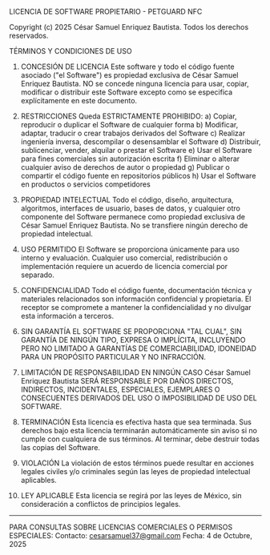 LICENCIA DE SOFTWARE PROPIETARIO - PETGUARD NFC

Copyright (c) 2025 César Samuel Enriquez Bautista. Todos los derechos reservados.

TÉRMINOS Y CONDICIONES DE USO

1. CONCESIÓN DE LICENCIA
Este software y todo el código fuente asociado ("el Software") es propiedad exclusiva 
de César Samuel Enriquez Bautista. NO se concede ninguna licencia para usar, copiar, modificar 
o distribuir este Software excepto como se especifica explícitamente en este documento.

2. RESTRICCIONES
Queda ESTRICTAMENTE PROHIBIDO:
   a) Copiar, reproducir o duplicar el Software de cualquier forma
   b) Modificar, adaptar, traducir o crear trabajos derivados del Software
   c) Realizar ingeniería inversa, descompilar o desensamblar el Software
   d) Distribuir, sublicenciar, vender, alquilar o prestar el Software
   e) Usar el Software para fines comerciales sin autorización escrita
   f) Eliminar o alterar cualquier aviso de derechos de autor o propiedad
   g) Publicar o compartir el código fuente en repositorios públicos
   h) Usar el Software en productos o servicios competidores

3. PROPIEDAD INTELECTUAL
Todo el código, diseño, arquitectura, algoritmos, interfaces de usuario, bases de 
datos, y cualquier otro componente del Software permanece como propiedad exclusiva 
de César Samuel Enriquez Bautista. No se transfiere ningún derecho de propiedad intelectual.

4. USO PERMITIDO
El Software se proporciona únicamente para uso interno y evaluación. Cualquier uso 
comercial, redistribución o implementación requiere un acuerdo de licencia comercial 
por separado.

5. CONFIDENCIALIDAD
Todo el código fuente, documentación técnica y materiales relacionados son 
información confidencial y propietaria. El receptor se compromete a mantener 
la confidencialidad y no divulgar esta información a terceros.

6. SIN GARANTÍA
EL SOFTWARE SE PROPORCIONA "TAL CUAL", SIN GARANTÍA DE NINGÚN TIPO, EXPRESA O 
IMPLÍCITA, INCLUYENDO PERO NO LIMITADO A GARANTÍAS DE COMERCIABILIDAD, IDONEIDAD 
PARA UN PROPÓSITO PARTICULAR Y NO INFRACCIÓN.

7. LIMITACIÓN DE RESPONSABILIDAD
EN NINGÚN CASO César Samuel Enriquez Bautista SERÁ RESPONSABLE POR DAÑOS DIRECTOS, INDIRECTOS, 
INCIDENTALES, ESPECIALES, EJEMPLARES O CONSECUENTES DERIVADOS DEL USO O IMPOSIBILIDAD 
DE USO DEL SOFTWARE.

8. TERMINACIÓN
Esta licencia es efectiva hasta que sea terminada. Sus derechos bajo esta licencia 
terminarán automáticamente sin aviso si no cumple con cualquiera de sus términos. 
Al terminar, debe destruir todas las copias del Software.

9. VIOLACIÓN
La violación de estos términos puede resultar en acciones legales civiles y/o 
criminales según las leyes de propiedad intelectual aplicables.

10. LEY APLICABLE
Esta licencia se regirá por las leyes de México, sin consideración a 
conflictos de principios legales.

---

PARA CONSULTAS SOBRE LICENCIAS COMERCIALES O PERMISOS ESPECIALES:
Contacto: cesarsamuel37@gmail.com
Fecha: 4 de Octubre, 2025